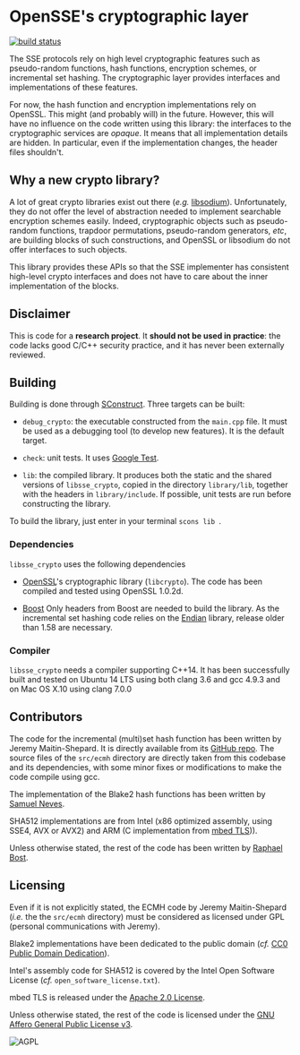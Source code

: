 # OpenSSE's cryptographic layer

[![build status](https://travis-ci.org/OpenSSE/crypto-tk.svg?branch=master)](https://travis-ci.org/OpenSSE/crypto-tk) 
<!-- [![coverage report](https://gitlab.com/sse/crypto/badges/master/coverage.svg)](https://gitlab.com/sse/crypto/commits/master) -->

The SSE protocols rely on high level cryptographic features such as pseudo-random functions, hash functions, encryption schemes, or incremental set hashing. The cryptographic layer provides interfaces and implementations of these features. 

For now, the hash function and encryption implementations rely on OpenSSL. This might (and probably will) in the future. However, this will have no influence on the code written using this library: the interfaces to the cryptographic services are *opaque*. It means that all implementation details are hidden. In particular, even if the implementation changes, the header files shouldn't.


## Why a new crypto library?

A lot of great crypto libraries exist out there (*e.g.* [libsodium](https://github.com/jedisct1/libsodium)). Unfortunately, they do not offer the level of abstraction needed to implement searchable encryption schemes easily. Indeed, cryptographic objects such as pseudo-random functions, trapdoor permutations, pseudo-random generators, *etc*, are building blocks of such constructions, and OpenSSL or libsodium do not offer interfaces to such objects.

This library provides these APIs so that the SSE implementer has consistent high-level crypto interfaces and does not have to care about the inner implementation of the blocks.


## Disclaimer

This is code for a **research project**. It **should not be used in practice**: the code lacks good C/C++ security practice, and it has never been externally reviewed.

## Building

Building is done through [SConstruct](http://www.scons.org). 
Three targets can be built:

* `debug_crypto`: the executable constructed from the `main.cpp` file. It must be used as a debugging tool (to develop new features). It is the default target.

* `check`: unit tests. It uses [Google Test](https://github.com/google/googletest).

* `lib`: the compiled library. It produces both the static and the shared versions of `libsse_crypto`, copied in the directory `library/lib`, together with the headers in `library/include`. If possible, unit tests are run before constructing the library.


To build the library, just enter in your terminal
``scons lib ``.
### Dependencies

`libsse_crypto` uses the following dependencies

* [OpenSSL](https://www.openssl.org)'s cryptographic library (`libcrypto`). The code has been compiled and tested using OpenSSL 1.0.2d.

* [Boost](http://www.boost.org/) Only headers from Boost are needed to build the library. As the incremental set hashing code relies on the [Endian](http://www.boost.org/doc/libs/release/libs/endian/) library, release older than 1.58 are necessary.

### Compiler

`libsse_crypto` needs a compiler supporting C++14. It has been successfully built and tested on Ubuntu 14 LTS using both clang 3.6 and gcc 4.9.3 and on Mac OS X.10 using clang 7.0.0


## Contributors

The code for the incremental (multi)set hash function has been written by Jeremy Maitin-Shepard.
It is directly available from its [GitHub repo](https://github.com/jbms/ecmh). The source files of the `src/ecmh` directory are directly taken from this codebase and its dependencies, with some minor fixes or modifications to make the code compile using gcc.

The implementation of the Blake2 hash functions has been written by [Samuel Neves](https://eden.dei.uc.pt/~sneves/).

SHA512 implementations are from Intel (x86 optimized assembly, using SSE4, AVX or AVX2) and ARM (C implementation from [mbed TLS](https://tls.mbed.org))).

Unless otherwise stated, the rest of the code has been written by [Raphael Bost](http://people.irisa.fr/Raphael.Bost/).

## Licensing

Even if it is not explicitly stated, the ECMH code by Jeremy Maitin-Shepard (*i.e.* the the `src/ecmh` directory) must be considered as licensed under GPL (personal communications with Jeremy).

Blake2 implementations have been dedicated to the public domain (*cf.* [CC0 Public Domain Dedication](http://creativecommons.org/publicdomain/zero/1.0/)).

Intel's assembly code for SHA512 is covered by the Intel Open Software License (*cf.* `open_software_license.txt`).

mbed TLS is released under the [Apache 2.0 License](http://www.apache.org/licenses/LICENSE-2.0).

Unless otherwise stated, the rest of the code is licensed under the [GNU Affero General Public License v3](http://www.gnu.org/licenses/agpl.html).

![AGPL](http://www.gnu.org/graphics/agplv3-88x31.png)

